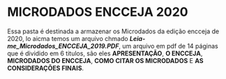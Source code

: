 # MICRODADOS ENCCEJA 2020

Essa pasta é destinada a armazenar os Microdados da edição encceja de 2020, lo aicma temos um arquivo chmado ***Leia-me_Microdados_ENCCEJA_2019.PDF***, um arquivo em pdf de 14 páginas que é dividido em 6 titulos, são eles **APRESENTAÇÃO**, **O ENCCEJA**, **MICRODADOS DO ENCCEJA**, **COMO CITAR OS MICRODADOS** E **AS CONSIDERAÇÕES FINAIS**.
